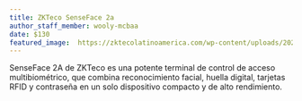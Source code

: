 ```yaml
---
title: ZKTeco SenseFace 2a
author_staff_member: wooly-mcbaa
date: $130
featured_image:  https://zktecolatinoamerica.com/wp-content/uploads/2025/09/zkteco-senseface-2a-biometrico-multimodal.webp
---
```

SenseFace 2A de ZKTeco es una potente terminal de control de acceso multibiométrico, que combina reconocimiento facial, huella digital, tarjetas RFID y contraseña en un solo dispositivo compacto y de alto rendimiento. 




